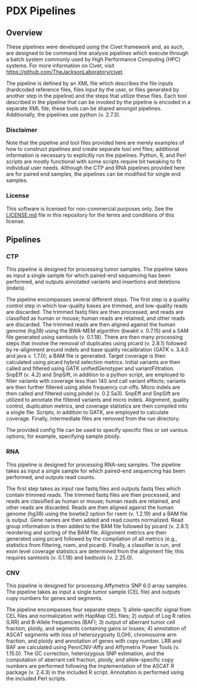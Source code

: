 # PDX Pipelines

## Overview
These pipelines were developed using the Civet framework and, as such, are designed to be command line analysis pipelines which execute through a batch system commonly used by High Performance Computing (HPC) systems. For more information on Civet, visit https://github.com/TheJacksonLaboratory/civet.

The pipeline is defined by an XML file which describes the file inputs (hardcoded reference files, files input by the user, or files generated by another step in the pipeline) and the steps that utilize these files.  Each tool described in the pipeline that can be invoked by the pipeline is encoded in a separate XML file; these tools can be shared amongst pipelines.  Additionally, the pipelines use python (v. 2.7.3).

### Disclaimer
Note that the pipeline and tool files provided here are merely examples of how to construct pipelines and create separate tool xml files; additional information is necessary to explicitly run the pipelines.  Python, R, and Perl scripts are mostly functional with some scripts require bit tweaking to fit individual user needs.  Although the CTP and RNA pipelines provided here are for paired end samples, the pipelines can be modified for single end samples.

### License
This software is licensed for non-commercial purposes only. See the [LICENSE.md](https://github.com/TheJacksonLaboratory/PDX-Analysis-Workflows/blob/master/LICENSE.md) file in this repository for the terms and conditions of this license.

## Pipelines

### CTP
This pipeline is designed for processing tumor samples.  The pipeline takes as input a single sample for which paired-end sequencing has been performed, and outputs annotated variants and insertions and deletions (indels).

The pipeline encompasses several different steps.  The first step is a quality control step in which low-quality bases are trimmed, and low-quality reads are discarded.  The trimmed fastq files are then processed, and reads are classified as human or mouse; human reads are retained, and other reads are discarded.  The trimmed reads are then aligned against the human genome (hg38) using the BWA-MEM algorithm (bwakit v. 0.7.15) and a SAM file generated using samtools (v. 0.1.18).  There are then many processing steps that involve the removal of duplicates using picard (v. 2.8.1) followed by re-alignment around indels and base quality recalibration (GATK v. 3.4.0 and java v. 1.7.0); a BAM file is generated.  Target coverage is then calculated using picard hybrid selection metrics.  Initial variants are then called and filtered using GATK unifiedGenotyper and variantFiltration.  SnpEff (v. 4.2) and SnpSift, in addition to a python script, are employed to filter variants with coverage less than 140 and call variant effects; variants are then further filtered using allele frequency cut-offs.  Micro indels are then called and filtered using pindel (v. 0.2.5a3).  SnpEff and SnpSift are utilized to annotate the filtered variants and micro indels.  Alignment, quality control, duplication metrics, and coverage statistics are then compiled into a single file.  Scripts, in addition to GATK, are employed to calculate coverage.  Finally, intermediate files are removed from the run directory.

The provided config file can be used to specify specific files or set various options; for example, specifying sample ploidy.
 
### RNA
This pipeline is designed for processing RNA-seq samples.  The pipeline takes as input a single sample for which paired-end sequencing has been performed, and outputs read counts.

The first step takes as input raw fastq files and outputs fastq files which contain trimmed reads.  The trimmed fastq files are then processed, and reads are classified as human or mouse; human reads are retained, and other reads are discarded.  Reads are then aligned against the human genome (hg38) using the bowtie2 option for rsem (v. 1.2.19) and a BAM file is output.  Gene names are then added and read counts normalized.  Read group information is then added to the BAM file followed by picard (v. 2.8.1) reordering and sorting of the BAM file.  Alignment metrics are then generated using picard followed by the compilation of all metrics (e.g., statistics from filtering, rsem, and picard).  Finally, a classifier is run, and exon level coverage statistics are determined from the alignment file; this requires samtools (v. 0.1.18) and bedtools (v. 2.25.0).


### CNV
This pipeline is designed for processing Affymetrix SNP 6.0 array samples.  The pipeline takes as input a single tumor sample (CEL file) and outputs copy numbers for genes and segments.

The pipeline encompasses four separate steps: 1) allele-specific signal from CEL files and normalization with HapMap CEL files; 2) output of Log R ratios (LRR) and B-Allele frequencies (BAF); 3) output of aberrant tumor cell fraction, ploidy, and segments containing gains or losses; 4) annotation of ASCAT segments with loss of heterozygosity (LOH), chromosome arm fraction, and ploidy and annotation of genes with copy number.  LRR and BAF are calculated using PennCNV-Affy and Affymetrix Power Tools (v. 1.15.0).  The GC correction, heterozygous SNP estimation, and the computation of aberrant cell fraction, ploidy, and allele-specific copy numbers are performed following the implementation of the ASCAT R package (v. 2.4.3) in the included R script.  Annotation is performed using the included Perl scripts.
